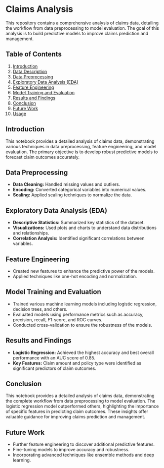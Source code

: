 # Claims Analysis

This repository contains a comprehensive analysis of claims data, detailing the workflow from data preprocessing to model evaluation. The goal of this analysis is to build predictive models to improve claims prediction and management.

## Table of Contents
1. [Introduction](#introduction)
2. [Data Description](datadescription.txt)
3. [Data Preprocessing](#data-preprocessing)
4. [Exploratory Data Analysis (EDA)](#exploratory-data-analysis-eda)
5. [Feature Engineering](#feature-engineering)
6. [Model Training and Evaluation](#model-training-and-evaluation)
7. [Results and Findings](#results-and-findings)
8. [Conclusion](#conclusion)
9. [Future Work](#future-work)
10. [Usage](#usage)

## Introduction
This notebook provides a detailed analysis of claims data, demonstrating various techniques in data preprocessing, feature engineering, and model evaluation. The primary objective is to develop robust predictive models to forecast claim outcomes accurately.


## Data Preprocessing
- **Data Cleaning:** Handled missing values and outliers.
- **Encoding:** Converted categorical variables into numerical values.
- **Scaling:** Applied scaling techniques to normalize the data.

## Exploratory Data Analysis (EDA)
- **Descriptive Statistics:** Summarized key statistics of the dataset.
- **Visualizations:** Used plots and charts to understand data distributions and relationships.
- **Correlation Analysis:** Identified significant correlations between variables.

## Feature Engineering
- Created new features to enhance the predictive power of the models.
- Applied techniques like one-hot encoding and normalization.

## Model Training and Evaluation
- Trained various machine learning models including logistic regression, decision trees, and others.
- Evaluated models using performance metrics such as accuracy, precision, recall, F1-score, and ROC curves.
- Conducted cross-validation to ensure the robustness of the models.

## Results and Findings
- **Logistic Regression:** Achieved the highest accuracy and best overall performance with an AUC score of 0.85.
- **Key Features:** Claim amount and policy type were identified as significant predictors of claim outcomes.

## Conclusion
This notebook provides a detailed analysis of claims data, demonstrating the complete workflow from data preprocessing to model evaluation. The logistic regression model outperformed others, highlighting the importance of specific features in predicting claim outcomes. These insights offer valuable guidance for improving claims prediction and management.

## Future Work
- Further feature engineering to discover additional predictive features.
- Fine-tuning models to improve accuracy and robustness.
- Incorporating advanced techniques like ensemble methods and deep learning.
